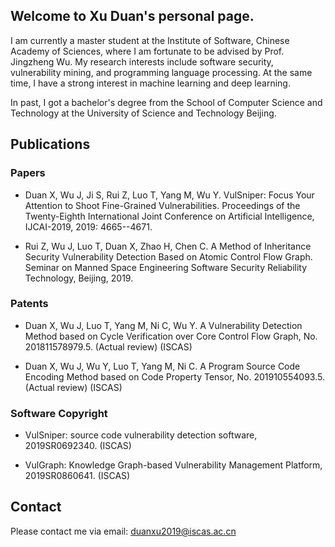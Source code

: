 ## Welcome to Xu Duan's personal page. 
I am currently a master student at the Institute of Software, Chinese Academy of Sciences, where I am fortunate to be advised by Prof. Jingzheng Wu. My research interests include software security, vulnerability mining, and programming language processing. At the same time, I have a strong interest in machine learning and deep learning. 

In past, I got a bachelor's degree from the School of Computer Science and Technology at the University of Science and Technology Beijing.

## Publications
### Papers
- Duan X, Wu J, Ji S, Rui Z, Luo T, Yang M, Wu Y. VulSniper: Focus Your Attention to Shoot Fine-Grained Vulnerabilities. Proceedings of the Twenty-Eighth International Joint Conference on Artificial Intelligence, IJCAI-2019, 2019: 4665--4671.

- Rui Z, Wu J, Luo T, Duan X, Zhao H, Chen C. A Method of Inheritance Security Vulnerability Detection Based on Atomic Control Flow Graph. Seminar on Manned Space Engineering Software Security Reliability Technology, Beijing, 2019.

### Patents
- Duan X, Wu J, Luo T, Yang M, Ni C, Wu Y. A Vulnerability Detection Method based on Cycle Verification over Core Control Flow Graph, No. 201811578979.5. (Actual review) (ISCAS)

- Duan X, Wu J, Wu Y, Luo T, Yang M, Ni C. A Program Source Code Encoding Method based on Code Property Tensor, No. 201910554093.5. (Actual review) (ISCAS)

### Software Copyright
- VulSniper: source code vulnerability detection software, 2019SR0692340. (ISCAS)

- VulGraph: Knowledge Graph-based Vulnerability Management Platform, 2019SR0860641. (ISCAS)

## Contact
Please contact me via email: duanxu2019@iscas.ac.cn
